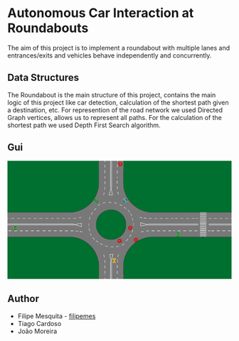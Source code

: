 # Autonomous Car Interaction at Roundabouts

The aim of this project is to implement a roundabout with multiple lanes and
entrances/exits and vehicles behave independently and concurrently.

## Data Structures

The Roundabout is the main structure of this project, contains the main logic of this project like car detection,  calculation of the shortest path given a destination, etc. For represention of the road network we used Directed Graph vertices, allows us to represent all paths. For the calculation of the shortest path we used Depth First Search algorithm.

## Gui
![POIS](screenshots/roundabout.gif)
## Author

* Filipe Mesquita - [filipemes](https://github.com/filipemes)
* Tiago Cardoso
* João Moreira

